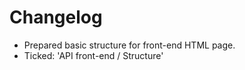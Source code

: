 # Changelog

* Prepared basic structure for front-end HTML page.
* Ticked: 'API front-end / Structure'
